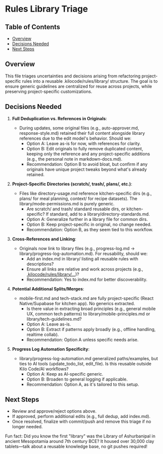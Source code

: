 # Rules Library Triage

## Table of Contents
- [Overview](#overview)
- [Decisions Needed](#decisions-needed)
- [Next Steps](#next-steps)

## Overview

This file triages uncertainties and decisions arising from refactoring project-specific rules into a reusable .kilocode/rules/library/ structure. The goal is to ensure generic guidelines are centralized for reuse across projects, while preserving project-specific customizations.

## Decisions Needed

1. **Full Deduplication vs. References in Originals**:
   - During updates, some original files (e.g., auto-approver.md, response-style.md) retained their full content alongside library references due to the edit model's behavior. Should we:
     - Option A: Leave as-is for now, with references for clarity.
     - Option B: Edit originals to fully remove duplicated content, keeping only the reference and any project-specific additions (e.g., the personal note in markdown-docs.md).
     - Recommendation: Option B to avoid bloat, but confirm if any originals have unique project tweaks beyond what's already retained.

2. **Project-Specific Directories (scratch/, trash/, plans/, etc.)**:
   - Files like directory-usage.md reference kitchen-specific dirs (e.g., plans/ for meal planning, context/ for recipe datasets). The library/mode-permissions.md is purely generic.
     - Are scratch/ and trash/ standard reusable dirs, or kitchen-specific? If standard, add to a library/directory-standards.md.
     - Option A: Generalize further in a library file for common dirs.
     - Option B: Keep project-specific in original, no change needed.
     - Recommendation: Option B, as they seem tied to this workflow.

3. **Cross-References and Linking**:
   - Originals now link to library files (e.g., progress-log.md -> library/progress-log-automation.md). For reusability, should we:
     - Add an index.md in library/ listing all reusable rules with descriptions?
     - Ensure all links are relative and work across projects (e.g., [.kilocode/rules/library/...](.kilocode/rules/library/...))?
     - Recommendation: Yes to index.md for better discoverability.

4. **Potential Additional Splits/Merges**:
   - mobile-first.md and tech-stack.md are fully project-specific (React Native/Supabase for kitchen app). No generics extracted.
     - Is there value in extracting broad principles (e.g., general mobile UX, common tech patterns) to library/mobile-principles.md or library/tech-guidelines.md?
     - Option A: Leave as-is.
     - Option B: Extract if patterns apply broadly (e.g., offline handling, realtime collab).
     - Recommendation: Option A unless specific needs arise.

5. **Progress Log Automation Specificity**:
   - library/progress-log-automation.md generalized paths/examples, but ties to AI tools (update_todo_list, edit_file). Is this reusable outside Kilo Code/AI workflows?
     - Option A: Keep as AI-specific generic.
     - Option B: Broaden to general logging if applicable.
     - Recommendation: Option A, as it's tailored to this setup.

## Next Steps

- Review and approve/reject options above.
- If approved, perform additional edits (e.g., full dedup, add index.md).
- Once resolved, finalize with commit/push and remove this triage if no longer needed.

Fun fact: Did you know the first "library" was the Library of Ashurbanipal in ancient Mesopotamia around 7th century BCE? It housed over 30,000 clay tablets—talk about a reusable knowledge base, no git pushes required!